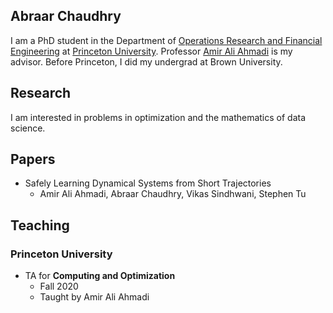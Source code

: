 ## Abraar Chaudhry

I am a PhD student in the Department of [Operations Research and Financial Engineering](https://orfe.princeton.edu/) at [Princeton University](https://www.princeton.edu/).
Professor [Amir Ali Ahmadi](http://aaa.princeton.edu/) is my advisor.
Before Princeton, I did my undergrad at Brown University.

## Research

I am interested in problems in optimization and the mathematics of data science.

## Papers

- Safely Learning Dynamical Systems from Short Trajectories
  - Amir Ali Ahmadi, Abraar Chaudhry, Vikas Sindhwani, Stephen Tu

## Teaching

### Princeton University

- TA for **Computing and Optimization**
  - Fall 2020
  - Taught by Amir Ali Ahmadi
